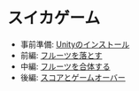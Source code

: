 # スイカゲーム
* 事前準備: [Unityのインストール](0.md)
* 前編: [フルーツを落とす](1.md)
* 中編: [フルーツを合体する](2.md)
* 後編: [スコアとゲームオーバー](3.md)